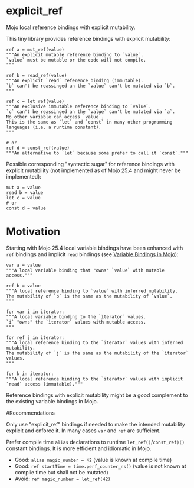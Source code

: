 # explicit_ref

Mojo local reference bindings with explicit mutability.

This tiny library provides reference bindings with explicit mutability:
```mojo
ref a = mut_ref(value)
"""An explicit mutable reference binding to `value`.
`value` must be mutable or the code will not compile.
"""

ref b = read_ref(value)
"""An explicit `read` reference binding (immutable).
`b` can't be reassinged an the `value` can't be mutated via `b`.
"""

ref c = let_ref(value)
"""An exclusive immutable reference binding to `value`.
`c` can't be reassinged an the `value` can't be mutated via `a`.
No other variable can access `value`.
This is the same as `let` and `const` in many other programming languages (i.e. a runtime constant).
"""

# or
ref d = const_ref(value)
"""An alternative to `let` because some prefer to call it `const`."""
```

Possible corresponding "syntactic sugar" for reference bindings with explicit mutability (not implemented as of Mojo 25.4 and might never be implemented):
```mojo
mut a = value
read b = value
let c = value
# or
const d = value
```

# Motivation

Starting with Mojo 25.4 local variable bindings have been enhanced with `ref` bindings and implicit `read` bindings (see [Variable Bindings in Mojo](https://github.com/modular/modular/blob/main/mojo/proposals/variable-bindings.md)):
```mojo
var a = value
"""A local variable binding that "owns" `value` with mutable access."""

ref b = value
"""A local reference binding to `value` with inferred mutability.
The mutability of `b` is the same as the mutability of `value`.
"""

for var i in iterator:
"""A local variable binding to the `ìterator` values.
`i` "owns" the `ìterator` values with mutable access.
"""

for ref j in iterator:
"""A local reference binding to the `iterator` values with inferred mutability.
The mutability of `j` is the same as the mutability of the `ìterator` values.
"""

for k in iterator:
"""A local reference binding to the `iterator` values with implicit `read` access (immutable)."""
```

Reference bindings with explicit mutability might be a good complement to the existing variable bindings in Mojo.

#Recommendations

Only use "explicit_ref" bindings if needed to make the intended mutability explicit and enforce it. In many cases `var` and `ref` are sufficient.

Prefer compile time `alias` declarations to runtime `let_ref()`/`const_ref)()` constant bindings. It is more efficient and idiomatic in Mojo.
- Good: `alias magic_number = 42` (value is known at compile time)
- Good: `ref startTime = time.perf_counter_ns()` (value is not known at complie time but shall not be mutated)
- Avoid: `ref magic_number = let_ref(42)`
